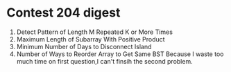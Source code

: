 # Contest 204 digest
1. Detect Pattern of Length M Repeated K or More Times
2. Maximum Length of Subarray With Positive Product
3. Minimum Number of Days to Disconnect Island
4. Number of Ways to Reorder Array to Get Same BST
Because I waste too much time on first question,I can't finsih the second problem.

